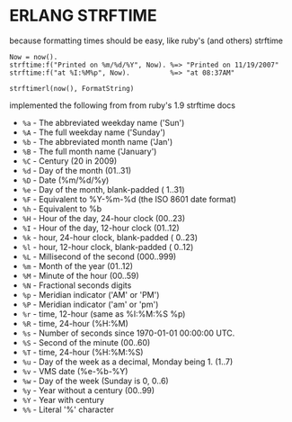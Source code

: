 ERLANG STRFTIME
===============

because formatting times should be easy, like ruby's (and others) strftime

    Now = now().
    strftime:f("Printed on %m/%d/%Y", Now). %=> "Printed on 11/19/2007"
    strftime:f("at %I:%M%p", Now).          %=> "at 08:37AM"

`strftimerl(now(), FormatString)`

implemented the following from from ruby's 1.9 strftime docs

+ `%a` - The abbreviated weekday name ('Sun')
+ `%A` - The  full  weekday  name ('Sunday')
+ `%b` - The abbreviated month name ('Jan')
+ `%B` - The  full  month  name ('January')
+ `%C` - Century (20 in 2009)
+ `%d` - Day of the month (01..31)
+ `%D` - Date (%m/%d/%y)
+ `%e` - Day of the month, blank-padded ( 1..31)
+ `%F` - Equivalent to %Y-%m-%d (the ISO 8601 date format)
+ `%h` - Equivalent to %b
+ `%H` - Hour of the day, 24-hour clock (00..23)
+ `%I` - Hour of the day, 12-hour clock (01..12)
+ `%k` - hour, 24-hour clock, blank-padded ( 0..23)
+ `%l` - hour, 12-hour clock, blank-padded ( 0..12)
+ `%L` - Millisecond of the second (000..999)
+ `%m` - Month of the year (01..12)
+ `%M` - Minute of the hour (00..59)
+ `%N` - Fractional seconds digits
+ `%p` - Meridian indicator ('AM'  or  'PM')
+ `%P` - Meridian indicator ('am'  or  'pm')
+ `%r` - time, 12-hour (same as %I:%M:%S %p)
+ `%R` - time, 24-hour (%H:%M)
+ `%s` - Number of seconds since 1970-01-01 00:00:00 UTC.
+ `%S` - Second of the minute (00..60)
+ `%T` - time, 24-hour (%H:%M:%S)
+ `%u` - Day of the week as a decimal, Monday being 1. (1..7)
+ `%v` - VMS date (%e-%b-%Y)
+ `%w` - Day of the week (Sunday is 0, 0..6)
+ `%y` - Year without a century (00..99)
+ `%Y` - Year with century
+ `%%` - Literal '%' character

